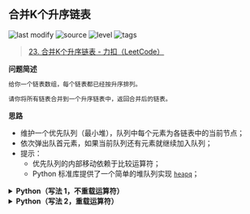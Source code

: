 ## 合并K个升序链表
<!--START_SECTION:badge-->

![last modify](https://img.shields.io/static/v1?label=last%20modify&message=2022-10-14%2014%3A59%3A33&color=yellowgreen&style=flat-square)
![source](https://img.shields.io/static/v1?label=source&message=LeetCode&color=green&style=flat-square)
![level](https://img.shields.io/static/v1?label=level&message=%E5%9B%B0%E9%9A%BE&color=yellow&style=flat-square)
![tags](https://img.shields.io/static/v1?label=tags&message=%E9%93%BE%E8%A1%A8%2C%20%E5%A0%86/%E4%BC%98%E5%85%88%E9%98%9F%E5%88%97%2C%20LeetCode%20Hot%20100&color=orange&style=flat-square)

<!--END_SECTION:badge-->
<!--info
tags: [链表, 堆, lc100]
source: LeetCode
level: 困难
number: '0023'
name: 合并K个升序链表
companies: []
-->

> [23. 合并K个升序链表 - 力扣（LeetCode）](https://leetcode.cn/problems/merge-k-sorted-lists)

<summary><b>问题简述</b></summary>

```txt
给你一个链表数组，每个链表都已经按升序排列。

请你将所有链表合并到一个升序链表中，返回合并后的链表。
```

<!-- 
<details><summary><b>详细描述</b></summary>

```txt
```

</details>
-->

<!-- <div align="center"><img src="../../../_assets/xxx.png" height="300" /></div> -->

<summary><b>思路</b></summary>

- 维护一个优先队列（最小堆），队列中每个元素为各链表中的当前节点；
- 依次弹出队首元素，如果当前队列还有元素就继续加入队列；
- 提示：
    - 优先队列的内部移动依赖于比较运算符；
    - Python 标准库提供了一个简单的堆队列实现 [`heapq`](https://docs.python.org/zh-cn/3/library/heapq.html)；

<details><summary><b>Python（写法 1，不重载运算符）</b></summary>

```python
# Definition for singly-linked list.
# class ListNode:
#     def __init__(self, val=0, next=None):
#         self.val = val
#         self.next = next

class Solution:
    def mergeKLists(self, lists: List[Optional[ListNode]]) -> Optional[ListNode]:
        
        import heapq

        h = []  # 模拟堆
        cnt = 0  # 节点计数，防止对 node 排序，因为 node 没有重载 __lt__ 运算符
        for node in lists:
            if node:
                heapq.heappush(h, (node.val, cnt, node))  # 如果没有 cnt，那么当 val 相等时，就会比较 node
                cnt += 1
        
        dummy = cur = ListNode()
        while h:
            _, _, node = heapq.heappop(h)  # 弹出堆顶节点（当前最小
            cur.next = node
            cur = cur.next
            if (node := node.next):  # 如果该链表还有元素，继续加入堆
                heapq.heappush(h, (node.val, cnt, node))
                cnt += 1
        
        return dummy.next
```

</details>


<details><summary><b>Python（写法 2，重载运算符）</b></summary>

```python
# Definition for singly-linked list.
# class ListNode:
#     def __init__(self, val=0, next=None):
#         self.val = val
#         self.next = next

class Solution:
    def mergeKLists(self, lists: List[Optional[ListNode]]) -> Optional[ListNode]:
        
        import heapq

        # 重载 ListNode 的 < 运算符
        ListNode.__lt__ = lambda o1, o2: o1.val < o2.val

        h = []  # 模拟堆
        for node in lists:
            if node:
                heapq.heappush(h, node)  # 因为重载了 < 运算符，直接加入节点
        
        dummy = cur = ListNode()
        while h:
            node = heapq.heappop(h)  # 弹出堆顶节点（当前最小）
            cur.next = node
            cur = cur.next
            if (node := node.next):  # 如果该链表还有元素，继续加入堆
                heapq.heappush(h, node)
        
        return dummy.next
```

</details>
